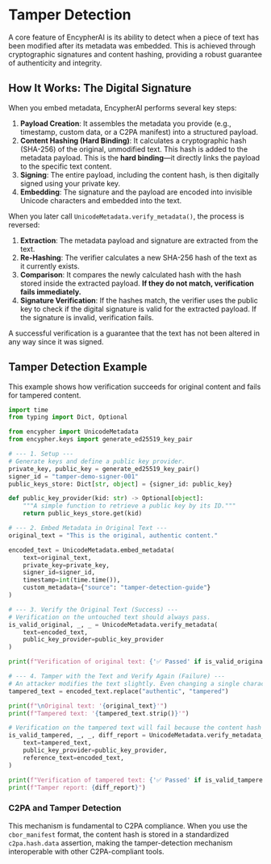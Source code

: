 # Tamper Detection

A core feature of EncypherAI is its ability to detect when a piece of text has been modified after its metadata was embedded. This is achieved through cryptographic signatures and content hashing, providing a robust guarantee of authenticity and integrity.

## How It Works: The Digital Signature

When you embed metadata, EncypherAI performs several key steps:

1.  **Payload Creation**: It assembles the metadata you provide (e.g., timestamp, custom data, or a C2PA manifest) into a structured payload.
2.  **Content Hashing (Hard Binding)**: It calculates a cryptographic hash (SHA-256) of the original, unmodified text. This hash is added to the metadata payload. This is the **hard binding**—it directly links the payload to the specific text content.
3.  **Signing**: The entire payload, including the content hash, is then digitally signed using your private key.
4.  **Embedding**: The signature and the payload are encoded into invisible Unicode characters and embedded into the text.

When you later call `UnicodeMetadata.verify_metadata()`, the process is reversed:

1.  **Extraction**: The metadata payload and signature are extracted from the text.
2.  **Re-Hashing**: The verifier calculates a new SHA-256 hash of the text as it currently exists.
3.  **Comparison**: It compares the newly calculated hash with the hash stored inside the extracted payload. **If they do not match, verification fails immediately.**
4.  **Signature Verification**: If the hashes match, the verifier uses the public key to check if the digital signature is valid for the extracted payload. If the signature is invalid, verification fails.

A successful verification is a guarantee that the text has not been altered in any way since it was signed.

## Tamper Detection Example

This example shows how verification succeeds for original content and fails for tampered content.

```python
import time
from typing import Dict, Optional

from encypher import UnicodeMetadata
from encypher.keys import generate_ed25519_key_pair

# --- 1. Setup ---
# Generate keys and define a public key provider.
private_key, public_key = generate_ed25519_key_pair()
signer_id = "tamper-demo-signer-001"
public_keys_store: Dict[str, object] = {signer_id: public_key}

def public_key_provider(kid: str) -> Optional[object]:
    """A simple function to retrieve a public key by its ID."""
    return public_keys_store.get(kid)

# --- 2. Embed Metadata in Original Text ---
original_text = "This is the original, authentic content."

encoded_text = UnicodeMetadata.embed_metadata(
    text=original_text,
    private_key=private_key,
    signer_id=signer_id,
    timestamp=int(time.time()),
    custom_metadata={"source": "tamper-detection-guide"}
)

# --- 3. Verify the Original Text (Success) ---
# Verification on the untouched text should always pass.
is_valid_original, _, _ = UnicodeMetadata.verify_metadata(
    text=encoded_text,
    public_key_provider=public_key_provider
)

print(f"Verification of original text: {'✅ Passed' if is_valid_original else '🚨 Failed'}")

# --- 4. Tamper with the Text and Verify Again (Failure) ---
# An attacker modifies the text slightly. Even changing a single character will be detected.
tampered_text = encoded_text.replace("authentic", "tampered")

print(f"\nOriginal text: '{original_text}'")
print(f"Tampered text: '{tampered_text.strip()}'")

# Verification on the tampered text will fail because the content hash no longer matches.
is_valid_tampered, _, _, diff_report = UnicodeMetadata.verify_metadata_with_report(
    text=tampered_text,
    public_key_provider=public_key_provider,
    reference_text=encoded_text,
)

print(f"Verification of tampered text: {'✅ Passed' if is_valid_tampered else '🚨 Failed'}")
print(f"Tamper report: {diff_report}")
```

### C2PA and Tamper Detection

This mechanism is fundamental to C2PA compliance. When you use the `cbor_manifest` format, the content hash is stored in a standardized `c2pa.hash.data` assertion, making the tamper-detection mechanism interoperable with other C2PA-compliant tools.
